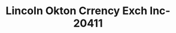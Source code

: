 ---
f_zip-code: 60077
f_state-code: IL
title: Lincoln Okton Crrency Exch Inc-20411
f_phone: 847-673-4497
f_city-only: Skokie
f_address: 5021 Oakton Street Skokie
f_location-unique-id: '20411'
slug: lincoln-okton-crrency-exch-inc-20411
updated-on: '2024-05-30T13:46:58.046Z'
created-on: '2024-05-30T13:36:59.803Z'
published-on: '2024-05-30T13:54:32.469Z'
f_city-state: cms/city/skokie-il.md
f_company: cms/company/lincoln-okton-crrency-exch-inc.md
f_state: cms/state/illinois.md
layout: '[payday-loan].html'
tags: payday-loan
---